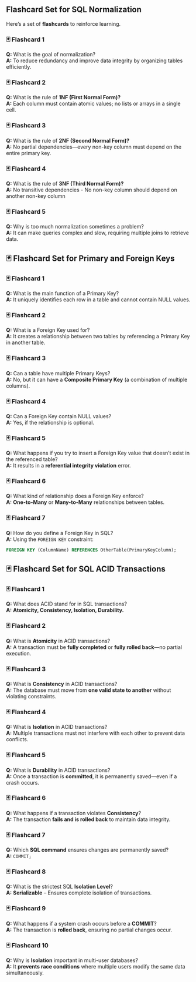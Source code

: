 ## **Flashcard Set for SQL Normalization**  
Here’s a set of **flashcards** to reinforce learning.  

### **🃏 Flashcard 1**  
**Q:** What is the goal of normalization?  
**A:** To reduce redundancy and improve data integrity by organizing tables efficiently.  

### **🃏 Flashcard 2**  
**Q:** What is the rule of **1NF (First Normal Form)?**  
**A:** Each column must contain atomic values; no lists or arrays in a single cell.  

### **🃏 Flashcard 3**  
**Q:** What is the rule of **2NF (Second Normal Form)?**  
**A:** No partial dependencies—every non-key column must depend on the entire primary key.  

### **🃏 Flashcard 4**  
**Q:** What is the rule of **3NF (Third Normal Form)?**  
**A:** No transitive dependencies - No non-key column should depend on another non-key column 

### **🃏 Flashcard 5**  
**Q:** Why is too much normalization sometimes a problem?  
**A:** It can make queries complex and slow, requiring multiple joins to retrieve data.  


## **🃏 Flashcard Set for Primary and Foreign Keys**
### **🃏 Flashcard 1**  
**Q:** What is the main function of a Primary Key?  
**A:** It uniquely identifies each row in a table and cannot contain NULL values.  

### **🃏 Flashcard 2**  
**Q:** What is a Foreign Key used for?  
**A:** It creates a relationship between two tables by referencing a Primary Key in another table.  

### **🃏 Flashcard 3**  
**Q:** Can a table have multiple Primary Keys?  
**A:** No, but it can have a **Composite Primary Key** (a combination of multiple columns).  

### **🃏 Flashcard 4**  
**Q:** Can a Foreign Key contain NULL values?  
**A:** Yes, if the relationship is optional.  

### **🃏 Flashcard 5**  
**Q:** What happens if you try to insert a Foreign Key value that doesn’t exist in the referenced table?  
**A:** It results in a **referential integrity violation** error.  

### **🃏 Flashcard 6**  
**Q:** What kind of relationship does a Foreign Key enforce?  
**A:** **One-to-Many** or **Many-to-Many** relationships between tables.  

### **🃏 Flashcard 7**  
**Q:** How do you define a Foreign Key in SQL?  
**A:** Using the `FOREIGN KEY` constraint:  
```sql
FOREIGN KEY (ColumnName) REFERENCES OtherTable(PrimaryKeyColumn);
```  

## **🃏 Flashcard Set for SQL ACID Transactions**  

### **🃏 Flashcard 1**  
**Q:** What does ACID stand for in SQL transactions?  
**A:** **Atomicity, Consistency, Isolation, Durability.**  

### **🃏 Flashcard 2**  
**Q:** What is **Atomicity** in ACID transactions?  
**A:** A transaction must be **fully completed** or **fully rolled back**—no partial execution.  

### **🃏 Flashcard 3**  
**Q:** What is **Consistency** in ACID transactions?  
**A:** The database must move from **one valid state to another** without violating constraints.  

### **🃏 Flashcard 4**  
**Q:** What is **Isolation** in ACID transactions?  
**A:** Multiple transactions must not interfere with each other to prevent data conflicts.  

### **🃏 Flashcard 5**  
**Q:** What is **Durability** in ACID transactions?  
**A:** Once a transaction is **committed**, it is permanently saved—even if a crash occurs.  

### **🃏 Flashcard 6**  
**Q:** What happens if a transaction violates **Consistency**?  
**A:** The transaction **fails and is rolled back** to maintain data integrity.  

### **🃏 Flashcard 7**  
**Q:** Which **SQL command** ensures changes are permanently saved?  
**A:** `COMMIT;`  

### **🃏 Flashcard 8**  
**Q:** What is the strictest SQL **Isolation Level**?  
**A:** **Serializable** – Ensures complete isolation of transactions.  

### **🃏 Flashcard 9**  
**Q:** What happens if a system crash occurs before a **COMMIT**?  
**A:** The transaction is **rolled back**, ensuring no partial changes occur.  

### **🃏 Flashcard 10**  
**Q:** Why is **Isolation** important in multi-user databases?  
**A:** It **prevents race conditions** where multiple users modify the same data simultaneously.  
